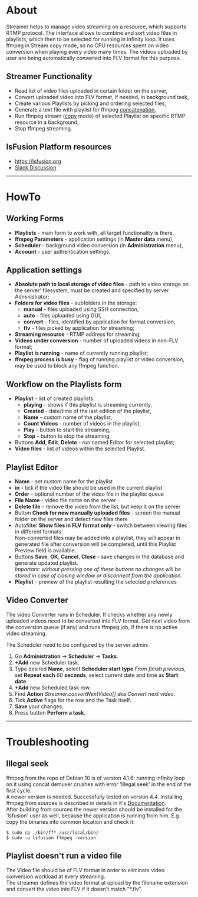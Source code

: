 # About

Streamer helps to manage video streaming on a resource, which supports RTMP protocol.
The interface allows to combine and sort video files in playlists, which then to be selected for running in infinity loop.
It uses ffmpeg in Stream copy mode, so no CPU resources spent on video conversion when playing every video many times.
The videos uploaded by user are being automatically converted into FLV format for this purpose.

## Streamer Functionality

* Read list of video files uploaded in certain folder on the server,
* Convert uploaded video into FLV format, if needed, in background task,
* Create various Playlists by picking and ordering selected files,
* Generate a text file with playlist for ffmpeg [concatenation](https://trac.ffmpeg.org/wiki/Concatenate "ffmpeg Documentation"),
* Run ffmpeg stream ([copy](https://ffmpeg.org/ffmpeg.html#Stream-copy "ffmpeg Documentation") mode) of selected Playlist on specific RTMP resource in a background,
* Stop ffmpeg streaming.

## lsFusion Platform resources

* https://lsfusion.org
* [Slack Discussion](https://slack.lsfusion.org/)

---

# HowTo

## Working Forms

* **Playlists** - main form to work with, all target functionality is there,
* **ffmpeg Parameters** - application settings (in **Master data** menu),
* **Scheduler** - background video conversion (in **Administration** menu),
* **Account** - user authentication settings.

## Application settings

<!-- * **Parameters of ffmpeg command** - command line arguments for the ffmpeg runner *(not implemented yet)* -->
* **Absolute path to local storage of video files** - path to video storage on the server' filesystem, must be created and specified by server Administrator;
* **Folders for video files** - subfolders in the storage:
   + **manual** - files uploaded using SSH connection,
   + **auto** - files uploaded using GUI,
   + **convert** - files, identified by application for format conversion,
   + **flv** - files picked by application for streaming;
* **Streaming resource** - RTMP address for streaming;
* **Videos under conversion** - number of uploaded videos in non-FLV format; 
* **Playlist is running** - name of currently running playlist;
* **ffmpeg process is busy** - flag of running playlist or video conversion, may be used to block any ffmpeg function.

## Workflow on the Playlists form

* **Playlist** - list of created playlists:
   + **playing** - shows if this playlist is streaming currently,
   + **Created** - date/time of the last edition of the playlist,
   + **Name** - custom name of the playlist,
   + **Count Videos** - number of videos in the playlist,
   + **Play** - button to start the streaming,
   + **Stop** - button to stop the streaming,
* Buttons **Add**, **Edit**, **Delete** - run named Editor for selected playlist;
* **Video files** - list of videos within the selected Playlist.

## Playlist Editor

* **Name** - set custom name for the playlist
* **in** - tick if the video file should be used in the current playlist
* **Order** - optional number of the video file in the playlist queue
* **File Name** - video file name on the server
* **Delete file** - remove the video from the list, but keep it on the server
* Button **Check for new manually uploaded files** - screen the manual folder on the server and detect new files there
* Autofilter **Show files in FLV format only** - switch between viewing files in different formats.  
   Non-converted files may be added into a playlist, they will appear in generated file after conversion will be completed, until this Playlist Preview field is available.
* Buttons **Save**, **OK**, **Cancel**, **Close** - save changes in the database and generate updated playlist.  
   *Important: without pressing one of these buttons no changes will be stored in case of closing window or disconnect from the application.*
* **Playlist** - preview of the playlist resulting the selected preferences
<!--* Button **Upload a new video file** - use GUI to upload file on the server *(not implemented yet)*-->


## Video Converter

The video Converter runs in Scheduler.
It checks whether any newly uploaded videos need to be converted into FLV format.
Get next video from the conversion queue (if any) and runs ffmpeg job, if there is no active video streaming. 

The Scheduler need to be configured by the server admin:

1. Go **Administration** -> **Scheduler** -> **Tasks**.
2. **+Add** new Scheduler task.
3. Type desired **Name**, select **Scheduler start type** *From finish previous*, set **Repeat each** *60* **seconds**, select current date and time as **Start date**.
4. **+Add** new Scheduled task row.
5. Find **Action** *Streamer.convertNextVideo[]* aka *Convert next video*.
6. Tick **Active** flags for the row and the Task itself.
7. **Save** your changes.
8. Press button **Perform a task**.

---

# Troubleshooting

## Illegal seek

ffmpeg from the repo of Debian 10 is of version 4.1.6: running infinity loop on it using concat demuxer crushes with error 'Illegal seek' in the end of the first cycle.  
A newer version is needed.  Successfully tested on version 4.4. Installing ffmpeg from sources is described in details in it's [Documentation](https://trac.ffmpeg.org/wiki/CompilationGuide/Ubuntu).  
After building from sources the newer version should be installed for the 'lsfusion' user as well, because the application is running from him.  E.g. copy the binaries into common location and check it:  

    $ sudo cp ./bin/ff* /usr/local/bin/
    $ sudo -u lsfusion ffmpeg -version

## Playlist doesn't run a video file

The Video file should be of FLV format in order to eliminate video conversion workload at every streaming.  
The streamer defines the video format at upload by the filename extension and convert the video into FLV if it doesn't match "*.flv".
